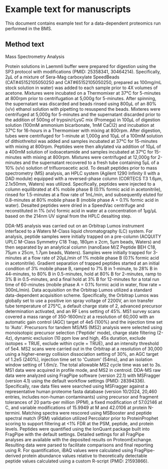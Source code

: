 # Example text for manuscripts <!-- omit in toc -->

This document contains example text for a data-dependent proteomics run performed in the BMS. 

## Method text

Mass Spectrometry Analysis

Protein solutions in Laemmli buffer were prepared for digestion using the SP3 protocol with modifications (PMID: 25358341, 30464214). Specifically, 2μL of a mixture of Sera-Mag carboxylate SpeedBeads (CAT#45152105050250 and CAT#65152105050250, prepared as 100mg/mL stock solution in water) was added to each sample prior to 4X volumes of acetone. Mixtures were incubated on a Thermomixer at 37°C for 5-minutes at 800rpm prior to centrifugation at 5,000g for 5-minutes. After spinning, the supernatant was discarded and beads rinsed using 800μL of an 80% (v/v) ethanol solution with pipetting to resuspend the beads. Mixteres were centrifuged at 5,000g for 5-minutes and the supernatant discarded prior to the addition of 500ng of trypsin/rLysC mix (Promega) in 100μL of digestion solution (100mM ammonium bicarbonate, 1mM CaCl2) and incubation at 37°C for 16-hours in a Thermomixer with mixing at 800rpm. After digestion, tubes were centrifuged for 1-minute at 1,000g and 10μL of a 100mM solution of dithiothreitol was added and samples incubated at 37°C for 15-minutes with mixing at 800rpm. Peptides were then alkylated via addition of 10μL of a 400mM solution of iodoacetamide and samples incubated at 37°C for 15-minutes with mixing at 800rpm. Mixtures were centrifuged at 12,000g for 2-minutes and the supernatant recovered to a fresh tube containing 5μL of a 10% (v/v) solution of trifluoroacetic acid. To desalt peptides prior to mass spectrometry (MS) analysis, an HPLC system (Agilent 1290 Infinity II with a DAD module) equipped with a reversed-phase column (CORTECS T3 1.6μm, 2.1x50mm, Waters) was utilized. Specifically, peptides were injected to a column equilibrated at 4% mobile phase B (0.1% formic acid in acetonitrile), rinsed for 1.5-minutes at a flow rate of 1mL/min, and subsequently eluted for 0.8-minutes at 80% mobile phase B (mobile phase A = 0.1% formic acid in water). Desalted peptides were dried in a SpeedVac centrifuge and reconstituted in 1% (v/v) formic acid in water at a concentration of 1μg/μL based on the 214nm UV signal from the HPLC desalting step.     

DDA-MS analysis was carried out on an Orbitrap Lumos instrument interfaced to a Waters M-Class liquid chromatography (LC) system. For analysis, peptide samples were initially trapped on a pre-column (ACQUITY UPLC M-Class Symmetry C18 Trap, 180µm x 2cm, 5µm beads, Waters) and then separated by an analytical column (nanoEase M/Z Peptide BEH C18, 75µm x 25cm, 1.7µm beads, Waters). Samples were initially trapped for 3-minutes at a flow rate of 20µL/min of 1% mobile phase B (0.1% formic acid in acetonitrile). Gradient separation of trapped peptides started at an initial condition of 3% mobile phase B, ramped to 7% B in 1-minute, to 28% B in 44-minutes, to 80% B in 0.5-minutes, hold at 80% B for 2-minutes, ramp to 3% B in 0.5-minutes, and a final hold at 3% B for 12-minutes for a total run time of 60-minutes (mobile phase A = 0.1% formic acid in water, flow rate = 300nL/min). Data acquisition on the Orbitrap Lumos utilized a standard data-dependent acquisition scheme. Specifically, the Orbitrap Lumos was globally set to use a positive ion spray voltage of 2200V, an ion transfer tube temperature of 275°C, a default charge state of 2, advanced precursor determination activated, and an RF Lens setting of 45%. MS1 survey scans covered a mass range of 350-1600m/z at a resolution of 60,000 with an automatic gain control (AGC) target of 4e5 (100%) and the injection time set to 'Auto'. Precursors for tandem MS/MS (MS2) analysis were selected using monoisotopic precursor selection ('Peptide' mode), charge state filtering (2-4z), dynamic exclusion (10 ppm low and high, 45s duration, exclude isotopes = TRUE, exclude within cycle = TRUE), and an intensity threshold of 5e4. MS2 scans were carried out in the Orbitrap at a resolution of 30,000 using a higher-energy collision dissociation setting of 30%, an AGC target of 1.2e5 (240%), injection time set to 'Custom' (54ms), and an isolation window setting of 1.6m/z. The total allowable MS2 cycle time was set to 3s. MS1 data were acquired in profile mode, and MS2 in centroid. DDA-MS raw data were analyzed using FragPipe software (version 22.1) with MSFragger (version 4.1) using the default workflow settings (PMID: 28394336). Specifically, raw data files were searched using MSFragger against a representative human proteome fasta database (version 10/2024, 20,460 entries, includes non-human contaminants) using precursor and fragment tolerances of 20 parts-per million (PPM), a fixed modification of 57.02146 at C, and variable modifications of 15.9949 at M and 42.0106 at protein N-termini. Matching spectra were rescored using MSBooster and peptide spectral match (PSM) validation utilized Percolator prior to ProteinProphet scoring to support filtering at <1% FDR at the PSM, peptide, and protein levels. Peptides were quantified using the IonQuant package built into FragPipe with the default settings. Detailed settings for all FragPipe analyses are available with the deposited results on ProteomExchange. Resulting data were parsed to facilitate comparisons and final reporting using R. For quantification, iBAQ values were calculated using FragPipe-derived protein abundance values relative to theoretically detectable peptide values calculated using a custom R-script (PMID: 21593866).   


